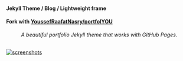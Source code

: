 #### Jekyll Theme / Blog / Lightweight frame
#### Fork with [YoussefRaafatNasry/portfolYOU](https://github.com/YoussefRaafatNasry/portfolYOU)

<div align="center">
    <i>A beautiful portfolio Jekyll theme that works with GitHub Pages.</i><br><br>
</div>

[![screenshots](https://github.com/ingersollms/ingersollms.github.io/blob/master/_docs/index.png)](https://ingersollms.github.io)

